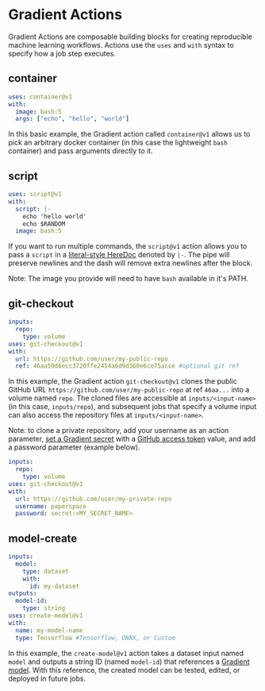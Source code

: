 # Gradient Actions

Gradient Actions are composable building blocks for creating reproducible machine learning workflows. Actions use the `uses` and `with` syntax to specify how a job step executes.

## container

```yaml
uses: container@v1
with:
  image: bash:5
  args: ["echo", "hello", "world"]
```

In this basic example, the Gradient action called `container@v1` allows us to pick an arbitrary docker container \(in this case the lightweight `bash` container\) and pass arguments directly to it.

## script

```yaml
uses: script@v1
with:
  script: |-
    echo 'hello world'
    echo $RANDOM
  image: bash:5
```

If you want to run multiple commands, the `script@v1` action allows you to pass a `script` in a [literal-style HereDoc](https://lzone.de/cheat-sheet/YAML#yaml-heredoc-multiline-strings) denoted by `|-`. The pipe will preserve newlines and the dash will remove extra newlines after the block.

Note: The image you provide will need to have `bash` available in it's PATH.

## git-checkout

```yaml
inputs:
  repo:
    type: volume
uses: git-checkout@v1
with:
  url: https://github.com/user/my-public-repo
  ref: 46aa59d6ecc3720ffe2454a6d9d360e6ce75acce #optional git ref
```

In this example, the Gradient action `git-checkout@v1` clones the public GitHub URL `https://github.com/user/my-public-repo` at ref `46aa...` into a volume named `repo`. The cloned files are accessible at `inputs/<input-name>` \(in this case, `inputs/repo`\), and subsequent jobs that specify a volume input can also access the repository files at `inputs/<input-name>`.

Note: to clone a private repository, add your username as an action parameter, [set a Gradient secret](../../get-started/managing-projects/using-secrets.md#set-a-secret) with a [GitHub access token](https://docs.github.com/en/github/authenticating-to-github/creating-a-personal-access-token) value, and add a password parameter \(example below\).

```yaml
inputs:
  repo:
    type: volume
uses: git-checkout@v1
with:
  url: https://github.com/user/my-private-repo
  username: paperspace
  password: secret:<MY_SECRET_NAME>
```

## model-create

```yaml
inputs:
  model:
    type: dataset
    with:
      id: my-dataset
outputs:
  model-id:
    type: string
uses: create-model@v1
with:
  name: my-model-name
  type: Tensorflow #Tensorflow, ONNX, or Custom
```

In this example, the `create-model@v1` action takes a dataset input named `model` and outputs a string ID \(named `model-id`\) that references a [Gradient model](../../data/models/). With this reference, the created model can be tested, edited, or deployed in future jobs.

